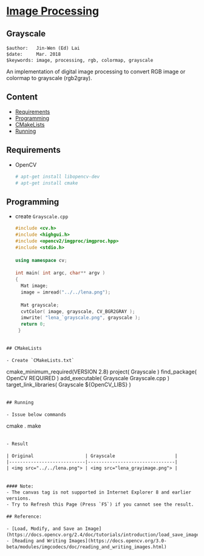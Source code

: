 # [Image Processing](../../)

## Grayscale

```
$author:   Jin-Wen (Ed) Lai
$date:     Mar. 2018
$keywords: image, processing, rgb, colormap, grayscale
```

An implementation of digital image processing to convert RGB image or colormap to grayscale (rgb2gray).

## Content

* [Requirements](#requirements)
* [Programming](#programming)
* [CMakeLists](#cmakelists)
* [Running](#running)

## Requirements

- OpenCV
  ```sh
  # apt-get install libopencv-dev
  # apt-get install cmake
  ```
<!-- python-opencv -->

## Programming

- create `Grayscale.cpp`    

  ```cpp
  #include <cv.h>
  #include <highgui.h>
  #include <opencv2/imgproc/imgproc.hpp>
  #include <stdio.h>
  
  using namespace cv;
  
  int main( int argc, char** argv )
  {
    Mat image;
    image = imread("../../lena.png");
  
    Mat grayscale;
    cvtColor( image, grayscale, CV_BGR2GRAY );
    imwrite( "lena_`grayscale.png", grayscale );
    return 0;
   }
```

## CMakeLists

- Create `CMakeLists.txt`    

  ```
  cmake_minimum_required(VERSION 2.8)
  project( Grayscale )
  find_package( OpenCV REQUIRED )
  add_executable( Grayscale Grayscale.cpp )
  target_link_libraries( Grayscale ${OpenCV_LIBS} )
  ```

## Running

- Issue below commands    

  ```
  cmake .
  make
  ```

- Result    

  | Original                   | Grayscale                      |
  |----------------------------|--------------------------------|
  | <img src="../../lena.png"> | <img src="lena_grayimage.png"> |


#### Note:
- The canvas tag is not supported in Internet Explorer 8 and earlier versions.
- Try to Refresh this Page (Press `F5`) if you cannot see the result.

## Reference:

- [Load, Modify, and Save an Image](https://docs.opencv.org/2.4/doc/tutorials/introduction/load_save_image/load_save_image.html)
- [Reading and Writing Images](https://docs.opencv.org/3.0-beta/modules/imgcodecs/doc/reading_and_writing_images.html)
